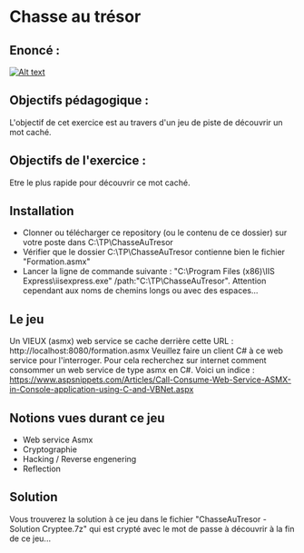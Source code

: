 # Chasse au trésor
## Enoncé :

[![Alt text](https://img.youtube.com/vi/HVq0fFf4f9U/mqdefault.jpg)](https://youtu.be/HVq0fFf4f9U)

## Objectifs pédagogique :
L'objectif de cet exercice est au travers d'un jeu de piste de découvrir un mot caché.

## Objectifs de l'exercice :
Etre le plus rapide pour découvrir ce mot caché.

## Installation
- Clonner ou télécharger ce repository (ou le contenu de ce dossier) sur votre poste dans C:\TP\ChasseAuTresor
- Vérifier que le dossier C:\TP\ChasseAuTresor contienne bien le fichier "Formation.asmx"
- Lancer la ligne de commande suivante : "C:\Program Files (x86)\IIS Express\iisexpress.exe" /path:"C:\TP\ChasseAuTresor".
  Attention cependant aux noms de chemins longs ou avec des espaces...

## Le jeu
Un VIEUX (asmx) web service se cache derrière cette URL : http://localhost:8080/formation.asmx
Veuillez faire un client C# à ce web service pour l'interroger.
Pour cela recherchez sur internet comment consommer un web service de type asmx en C#.
Voici un indice :
https://www.aspsnippets.com/Articles/Call-Consume-Web-Service-ASMX-in-Console-application-using-C-and-VBNet.aspx

## Notions vues durant ce jeu
- Web service Asmx
- Cryptographie
- Hacking / Reverse engenering
- Reflection

## Solution
Vous trouverez la solution à ce jeu dans le fichier "ChasseAuTresor - Solution Cryptee.7z" qui est crypté avec le mot de passe à découvrir à la fin de ce jeu...